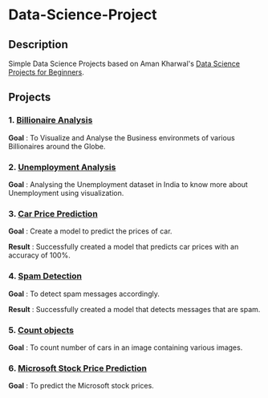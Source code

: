 # Data-Science-Project
## Description
Simple Data Science Projects based on Aman Kharwal's [Data Science Projects for Beginners](https://amankharwal.medium.com/130-machine-learning-projects-solved-and-explained-605d188fb392).

## Projects

### 1. [Billionaire Analysis](Code/Billionaire%20Analysis.ipynb)
**Goal** : To Visualize and Analyse the Business environmets of various Billionaires around the Globe.

### 2. [Unemployment Analysis](Code/Unemployment%20Analysis.ipynb)
**Goal** : Analysing the Unemployment dataset in India to know more about Unemployment using visualization.

### 3. [Car Price Prediction](Code/Car%20Price%20Prediction.ipynb) 
**Goal** : Create a model to predict the prices of car.

**Result** : Successfully created a model that predicts car prices with an accuracy of 100%. 
### 4. [Spam Detection](Code/Spam%20Detection.ipynb)
**Goal** : To detect spam messages accordingly.

**Result** : Successfully created a model that detects messages that are spam.
### 5. [Count objects](Code/Count%20objects.ipynb)
**Goal** : To count number of cars in an image containing various images.
### 6. [Microsoft Stock Price Prediction](Code/Microsoft%20Stock%20Price%20Prediction.ipynb)
**Goal** : To predict the Microsoft stock prices.

